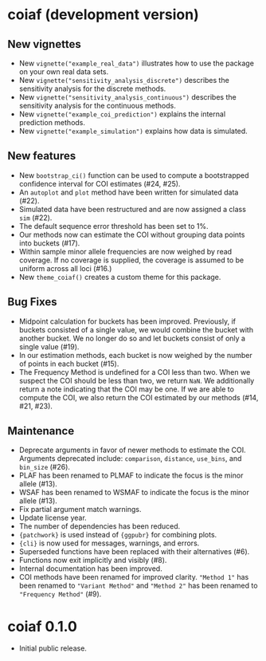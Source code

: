 # coiaf (development version)

## New vignettes

- New `vignette("example_real_data")` illustrates how to use the package on your
  own real data sets.
- New `vignette("sensitivity_analysis_discrete")` describes the sensitivity
  analysis for the discrete methods.
- New `vignette("sensitivity_analysis_continuous")` describes the sensitivity
  analysis for the continuous methods.
- New `vignette("example_coi_prediction")` explains the internal prediction
  methods.
- New `vignette("example_simulation")` explains how data is simulated.

## New features

- New `bootstrap_ci()` function can be used to compute a bootstrapped confidence
  interval for COI estimates (#24, #25).
- An `autoplot` and `plot` method have been written for simulated data (#22).
- Simulated data have been restructured and are now assigned a class `sim`
  (#22).
- The default sequence error threshold has been set to 1%.
- Our methods now can estimate the COI without grouping data points into
  buckets (#17).
- Within sample minor allele frequencies are now weighed by read coverage. If no
  coverage is supplied, the coverage is assumed to be uniform across all loci
  (#16.)
- New `theme_coiaf()` creates a custom theme for this package.

## Bug Fixes

- Midpoint calculation for buckets has been improved. Previously, if buckets
  consisted of a single value, we would combine the bucket with another bucket.
  We no longer do so and let buckets consist of only a single value (#19).
- In our estimation methods, each bucket is now weighed by the number of points
  in each bucket (#15).
- The Frequency Method is undefined for a COI less than two. When we suspect the
  COI should be less than two, we return `NaN`. We additionally return a note
  indicating that the COI may be one. If we are able to compute the COI, we also
  return the COI estimated by our methods (#14, #21, #23).

## Maintenance

- Deprecate arguments in favor of newer methods to estimate the COI.
  Arguments deprecated include: `comparison`, `distance`, `use_bins`, and
  `bin_size` (#26).
- PLAF has been renamed to PLMAF to indicate the focus is the minor allele
  (#13).
- WSAF has been renamed to WSMAF to indicate the focus is the minor allele
  (#13).
- Fix partial argument match warnings.
- Update license year.
- The number of dependencies has been reduced.
- `{patchwork}` is used instead of `{ggpubr}` for combining plots.
- `{cli}` is now used for messages, warnings, and errors.
- Superseded functions have been replaced with their alternatives (#6).
- Functions now exit implicitly and visibly (#8).
- Internal documentation has been improved.
- COI methods have been renamed for improved clarity. `"Method 1"` has been
  renamed to `"Variant Method"` and `"Method 2"` has been renamed to
  `"Frequency Method"` (#9).

# coiaf 0.1.0

- Initial public release.
